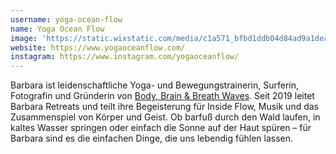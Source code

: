 ```yaml
---
username: yoga-ocean-flow
name: Yoga Ocean Flow
image: 'https://static.wixstatic.com/media/c1a571_bfbd1ddb04d84ad9a1dea751aac5f188~mv2.jpeg/v1/fill/w_804,h_1284,al_c,q_85,usm_0.66_1.00_0.01,enc_avif,quality_auto/c1a571_bfbd1ddb04d84ad9a1dea751aac5f188~mv2.jpeg'
website: https://www.yogaoceanflow.com/
instagram: https://www.instagram.com/yogaoceanflow/
---
```


Barbara ist leidenschaftliche Yoga- und Bewegungstrainerin, Surferin, Fotografin und Gründerin von <a href="https://www.instagram.com/bodybrainbreath_waves/" target="_blank" rel="noopener">Body, Brain & Breath Waves</a>. Seit 2019 leitet Barbara Retreats und teilt ihre Begeisterung für Inside Flow, Musik und das Zusammenspiel von Körper und Geist. Ob barfuß durch den Wald laufen, in kaltes Wasser springen oder einfach die Sonne auf der Haut spüren – für Barbara sind es die einfachen Dinge, die uns lebendig fühlen lassen.